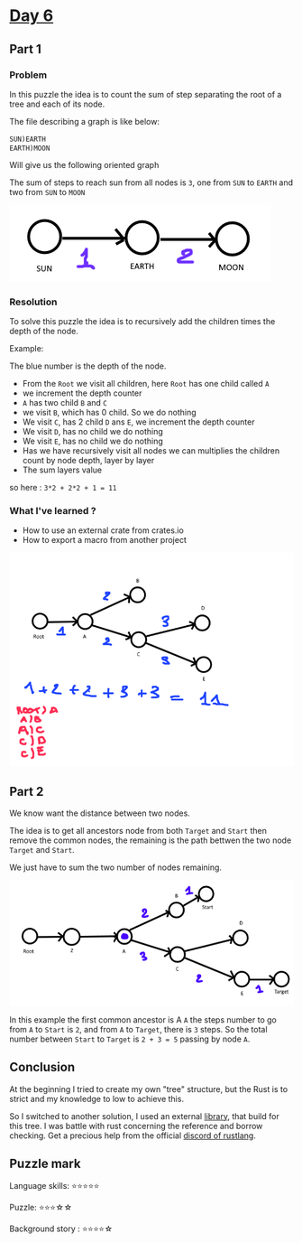 # [Day 6](https://adventofcode.com/2019/day/6)

## Part 1

### Problem

In this puzzle the idea is to count the sum of step separating the root of a tree and each of its node.

The file describing a graph is like below:

```
SUN)EARTH
EARTH)MOON
```
Will give us the following oriented graph

The sum of steps to reach sun from all nodes is `3`, one from `SUN` to `EARTH` and two from `SUN` to `MOON`

![](./sun.png)

### Resolution

To solve this puzzle the idea is to recursively add the children times the depth of the node.

Example:

The blue number is the depth of the node.

- From the `Root` we visit all children, here `Root` has one child called `A` 
- we increment the depth counter 
- `A` has two child `B` and `C`
- we visit `B`, which has 0 child. So we do nothing
- We visit `C`, has 2 child `D` ans `E`, we increment the depth counter
- We visit `D`, has no child we do nothing
- We visit `E`, has no child we do nothing
- Has we have recursively visit all nodes we can multiplies the children count by node depth, layer by layer
- The sum layers value

so here : `3*2 + 2*2 + 1 = 11`

### What I've learned ?
- How to use an external crate from crates.io
- How to export a macro from another project

![](./graph.png)

## Part 2

We know want the distance between two nodes.

The idea is to get all ancestors node from both `Target` and `Start` then remove the common nodes, the remaining is the path bettwen the two node `Target` and `Start`.

We just have to sum the two number of nodes remaining.

![](./graph_part2.png)

In this example the first common ancestor is A `A` the steps number to go from `A` to `Start` is `2`, and from `A` to `Target`, there is `3` steps.
So the total number between `Start` to `Target` is `2 + 3 = 5` passing by node `A`.

## Conclusion

At the beginning I tried to create my own "tree" structure, but the Rust is to strict and my knowledge to low to achieve this. 

So I switched to another solution, I used an external [library](https://docs.rs/indextree/4.0.0/indextree/), that build for this tree. I was battle with rust
concerning the reference and borrow checking. Get a precious help from the official [discord of rustlang](https://discordapp.com/channels/273534239310479360/273541522815713281).

## Puzzle mark

Language skills: ⭐⭐⭐⭐⭐

Puzzle: ⭐⭐⭐☆☆

Background story : ⭐⭐⭐⭐☆ 

